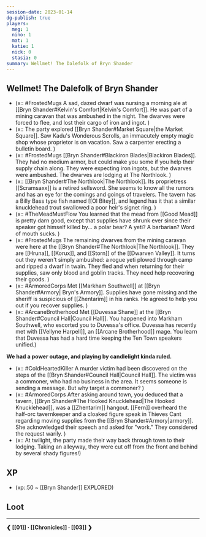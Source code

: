 ```yaml
---
session-date: 2023-01-14
dg-publish: true
players: 
  meg: 1
  nino: 1
  mat: 1
  katie: 1
  nick: 0
  stasia: 0
summary: Wellmet! The Dalefolk of Bryn Shander
---
```

## Wellmet! The Dalefolk of Bryn Shander
- (x:: #FrostedMugs A sad, dazed dwarf was nursing a morning ale at [[Bryn Shander#Kelvin's Comfort|Kelvin's Comfort]]. He was part of a mining caravan that was ambushed in the night. The dwarves were forced to flee, and lost their cargo of iron and ingot. )
- (x:: The party explored [[Bryn Shander#Market Square|the Market Square]]. Saw Kadu's Wonderous Scrolls, an immacutely empty magic shop whose proprietor is on vacation. Saw a carpenter erecting a bulletin board. )
- (x:: #FrostedMugs [[Bryn Shander#Blackiron Blades|Blackiron Blades]]. They had no medium armor, but could make you some if you help their supply chain along. They were expecting iron ingots, but the dwarves were ambushed. The dwarves are lodging at The Northlook. )
- (x:: [[Bryn Shander#The Northlook|The Northlook]]. Its proprietress [[Scramsaxx]] is a retired sellsword. She seems to know all the rumors and has an eye for the comings and goings of travelers. The tavern has a Billy Bass type fish named [[Ol Bitey]], and legend has it that a similar knucklehead trout swallowed a poor heir's signet ring. )
- (x:: #TheMeadMustFlow You learned that the mead from [[Good Mead]] is pretty darn good, except that supplies have shrunk ever since their speaker got himself killed by... a polar bear? A yeti? A barbarian? Word of mouth sucks. )
- (x:: #FrostedMugs The remaining dwarves from the mining caravan were here at the [[Bryn Shander#The Northlook|The Northlook]]. They are [[Hruna]], [[Korux]], and [[Storn]] of the [[Dwarven Valley]]. It turns out they weren't simply ambushed: a rogue yeti plowed through camp and ripped a dwarf in twain. They fled and when returning for their supplies, saw only blood and goblin tracks. They need help recovering their goods. )
- (x:: #ArmoredCorps Met [[Markham Southwell]] at [[Bryn Shander#Armory| Bryn's Armory]]. Supplies have gone missing and the sheriff is suspicious of [[Zhentarim]] in his ranks. He agreed to help you out if you recover supplies. )
- (x:: #ArcaneBrotherhood Met [[Duvessa Shane]] at the [[Bryn Shander#Council Hall|Council Hall]]. You happened into Markham Southwell, who escorted you to Duvessa's office. Duvessa has recently met with [[Vellyne Harpell]], an [[Arcane Brotherhood]] mage. You learn that Duvessa has had a hard time keeping the Ten Town speakers unified.)

**We had a power outage, and playing by candlelight kinda ruled.**

- (x:: #ColdHeartedKiller A murder victim had been discovered on the steps of the [[Bryn Shander#Council Hall|Council Hall]]. The victim was a commoner, who had no business in the area. It seems someone is sending a message. But why target a commoner? )
- (x:: #ArmoredCorps After asking around town, you deduced that a tavern, [[Bryn Shander#The Hooked Knucklehead|The Hooked Knucklehead]], was a [[Zhentarim]] hangout. [[Fern]] overheard the half-orc tavernkeeper and a cloaked figure speak in Thieves Cant regarding moving supplies from the [[Bryn Shander#Armory|armory]]. She acknowledged their speech and asked for "work." They considered the request warily. )
- (x:: At twilight, the party made their way back through town to their lodging. Taking an alleyway, they were cut off from the front and behind by several shady figures!)


## XP
- (xp::50 ~ [[Bryn Shander]] EXPLORED)

## Loot

---
**❮ [[01]] · [[Chronicles]] ·  [[03]] ❯**
